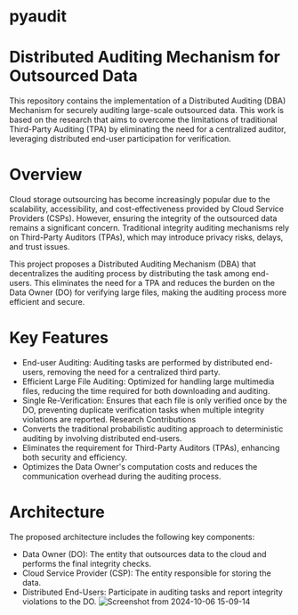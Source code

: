 # pyaudit
# Distributed Auditing Mechanism for Outsourced Data
This repository contains the implementation of a Distributed Auditing (DBA) Mechanism for securely auditing large-scale outsourced data. This work is based on the research that aims to overcome the limitations of traditional Third-Party Auditing (TPA) by eliminating the need for a centralized auditor, leveraging distributed end-user participation for verification.

# Overview
Cloud storage outsourcing has become increasingly popular due to the scalability, accessibility, and cost-effectiveness provided by Cloud Service Providers (CSPs). However, ensuring the integrity of the outsourced data remains a significant concern. Traditional integrity auditing mechanisms rely on Third-Party Auditors (TPAs), which may introduce privacy risks, delays, and trust issues.

This project proposes a Distributed Auditing Mechanism (DBA) that decentralizes the auditing process by distributing the task among end-users. This eliminates the need for a TPA and reduces the burden on the Data Owner (DO) for verifying large files, making the auditing process more efficient and secure.

# Key Features
- End-user Auditing: Auditing tasks are performed by distributed end-users, removing the need for a centralized third party.
- Efficient Large File Auditing: Optimized for handling large multimedia files, reducing the time required for both downloading and auditing.
- Single Re-Verification: Ensures that each file is only verified once by the DO, preventing duplicate verification tasks when multiple integrity violations are reported.
  Research Contributions
- Converts the traditional probabilistic auditing approach to deterministic auditing by involving distributed end-users.
- Eliminates the requirement for Third-Party Auditors (TPAs), enhancing both security and efficiency.
- Optimizes the Data Owner's computation costs and reduces the communication overhead during the auditing process.
# Architecture
The proposed architecture includes the following key components:

- Data Owner (DO): The entity that outsources data to the cloud and performs the final integrity checks.
- Cloud Service Provider (CSP): The entity responsible for storing the data.
- Distributed End-Users: Participate in auditing tasks and report integrity violations to the DO.
![Screenshot from 2024-10-06 15-09-14](https://github.com/user-attachments/assets/774622be-648b-4fb4-aaaf-b3a3d0c0b46c)
